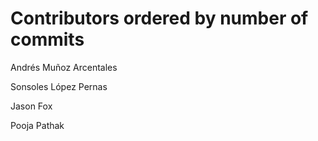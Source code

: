 # Contributors ordered by number of commits

Andrés Muñoz Arcentales <anmunoz>

Sonsoles López Pernas <sonsoleslp>

Jason Fox <jason-fox>

Pooja Pathak <pooja1pathak>

